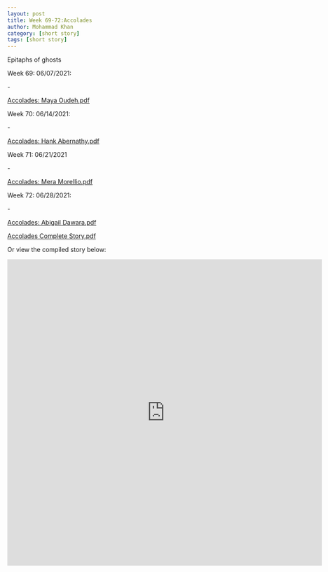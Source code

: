 ```yaml
---
layout: post
title: Week 69-72:Accolades
author: Mohammad Khan
category: [short story]
tags: [short story]
---
```

Epitaphs of ghosts

<p>Week 69: 06/07/2021:</p>
- <p><a href="https://drive.google.com/file/d/1h13piIABGtsZc3M7KrAe_QvoCHRnwUmq/view?usp=sharing">
Accolades: Maya Oudeh.pdf</a></p>

<p>Week 70: 06/14/2021:</p>
- <p><a href="https://drive.google.com/file/d/1l_PNz5iHk1kFKzBVKy4rjGnBX6ZNdGS_/view?usp=sharing">
Accolades: Hank Abernathy.pdf</a></p>

<p>Week 71: 06/21/2021</p>
- <p><a href="https://drive.google.com/file/d/1CPW8LfBypLw9mLDkTKn15YhDCXSVXaM4/view?usp=sharing">
Accolades: Mera Morellio.pdf</a></p>

<p>Week 72: 06/28/2021:</p>
- <p><a href="https://drive.google.com/file/d/1-0xgu1BTK8HnVs4JU4CXIYlBFKvw9U5x/view?usp=sharing">
Accolades: Abigail Dawara.pdf</a></p>

<p><a href="https://drive.google.com/file/d/1ZCOQHuhZAXKwSGGqzpPNFpqZ1PSXXVDr/view?usp=sharing">
Accolades Complete Story.pdf</a></p>

Or view the compiled story below: 
<!-- <embed src="https://drive.google.com/file/d/1ICEiEsziE3TYqeHpnmsZYxw7O0DCZp4E/view?usp=sharing#toolbar=0" width="800px" height="2100px" /> -->
<iframe
src="https://drive.google.com/file/d/1ZCOQHuhZAXKwSGGqzpPNFpqZ1PSXXVDr/view?usp=sharing&embedded=true"
style="width:718px; height:700px;" frameborder="0"></iframe>
